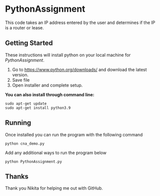 # PythonAssignment

This code takes an IP address entered by the user and determines if the IP is a router or lease.

## Getting Started

These instructions will install python on your local machine for _PythonAssignment_.

1. Go to https://www.python.org/downloads/ and download the latest version.
2. Save file
3. Open installer and complete setup.

**You can also install through command line:**
```
sudo apt-get update
sudo apt-get install python3.9

```

## Running
Once installed you can run the program with the following command

```
python cna_demo.py
```

Add any additional ways to run the program below

```
python PythonAssignment.py
```

## Thanks
Thank you Nikita for helping me out with GitHub.
